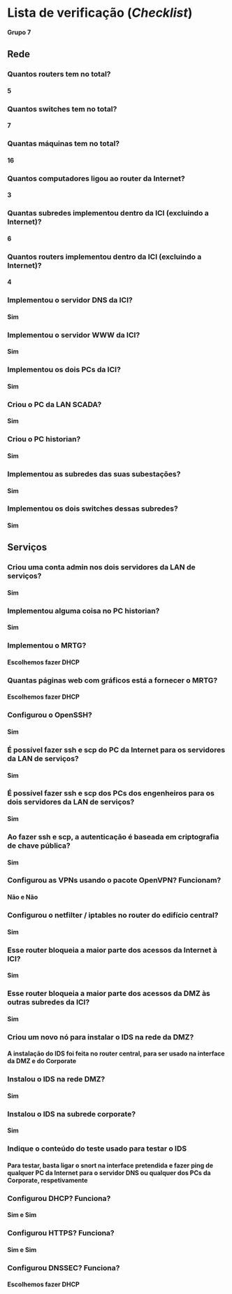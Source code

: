 # Lista de verificação (*Checklist*)

**Grupo 7**

## Rede

### Quantos routers tem no total?
#### 5

### Quantos switches tem no total?
#### 7

### Quantas máquinas tem no total?
#### 16

### Quantos computadores ligou ao router da Internet?
#### 3

### Quantas subredes implementou dentro da ICI (excluindo a Internet)?
#### 6

### Quantos routers implementou dentro da ICI (excluindo a Internet)?
#### 4

### Implementou o servidor DNS da ICI?
#### Sim

### Implementou o servidor WWW da ICI?
#### Sim

### Implementou os dois PCs da ICI?
#### Sim

### Criou o PC da LAN SCADA?
#### Sim

### Criou o PC historian?
#### Sim

### Implementou as subredes das suas subestações?
#### Sim

### Implementou os dois switches dessas subredes?
#### Sim

## Serviços

### Criou uma conta admin nos dois servidores da LAN de serviços?
#### Sim

### Implementou alguma coisa no PC historian?
#### Sim

### Implementou o MRTG?
#### Escolhemos fazer DHCP

### Quantas páginas web com gráficos está a fornecer o MRTG?
#### Escolhemos fazer DHCP

### Configurou o OpenSSH?
#### Sim

### É possível fazer ssh e scp do PC da Internet para os servidores da LAN de serviços?
#### Sim

### É possível fazer ssh e scp dos PCs dos engenheiros para os dois servidores da LAN de serviços?
#### Sim

### Ao fazer ssh e scp, a autenticação é baseada em criptografia de chave pública?
#### Sim

### Configurou as VPNs usando o pacote OpenVPN? Funcionam?
#### Não e Não

### Configurou o netfilter / iptables no router do edifício central?
#### Sim

### Esse router bloqueia a maior parte dos acessos da Internet à ICI?
#### Sim

### Esse router bloqueia a maior parte dos acessos da DMZ às outras subredes da ICI?
#### Sim

### Criou um novo nó para instalar o IDS na rede da DMZ?
#### A instalação do IDS foi feita no router central, para ser usado na interface da DMZ e do Corporate

### Instalou o IDS na rede DMZ?
#### Sim

### Instalou o IDS na subrede corporate?
#### Sim

### Indique o conteúdo do teste usado para testar o IDS
#### Para testar, basta ligar o snort na interface pretendida e fazer ping de qualquer PC da Internet para o servidor DNS ou qualquer dos PCs da Corporate, respetivamente

### Configurou DHCP? Funciona?
#### Sim e Sim 

### Configurou HTTPS? Funciona?
#### Sim e Sim

### Configurou DNSSEC? Funciona?
#### Escolhemos fazer DHCP
